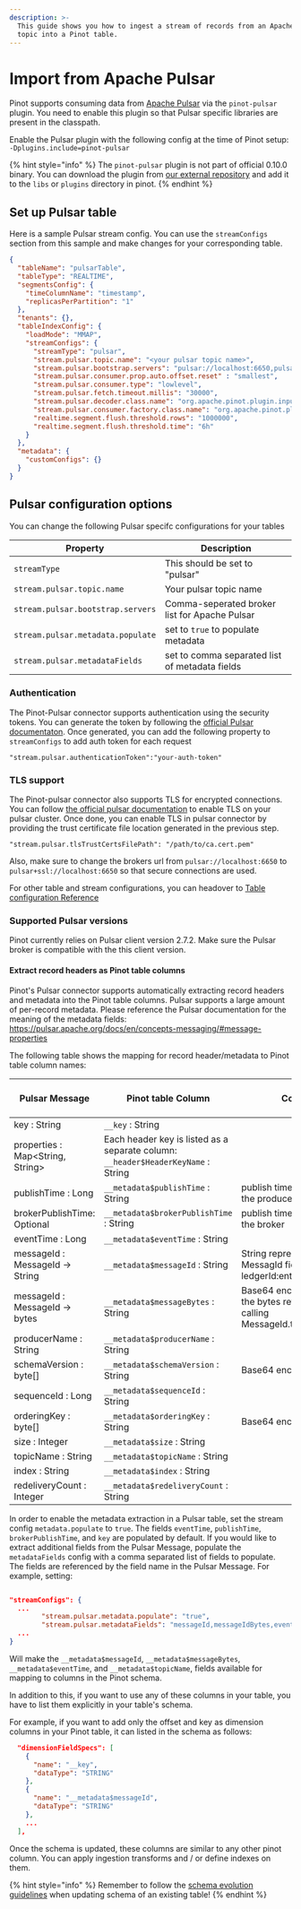 ```yaml
---
description: >-
  This guide shows you how to ingest a stream of records from an Apache Pulsar
  topic into a Pinot table.
---
```


# Import from Apache Pulsar

Pinot supports consuming data from [Apache Pulsar](https://pulsar.apache.org) via the `pinot-pulsar` plugin. You need to enable this plugin so that Pulsar specific libraries are present in the classpath.

Enable the Pulsar plugin with the following config at the time of Pinot setup:
`-Dplugins.include=pinot-pulsar`

{% hint style="info" %}
The `pinot-pulsar` plugin is not part of official 0.10.0 binary. You can download the plugin from [our external repository](https://repo.startreedata.io/artifactory/external-snapshots/org/apache/pinot/pinot-pulsar/0.11.0-SNAPSHOT/) and add it to the `libs` or `plugins` directory in pinot.
{% endhint %}

## Set up Pulsar table

Here is a sample Pulsar stream config. You can use the `streamConfigs` section from this sample and make changes for your corresponding table.

```json
{
  "tableName": "pulsarTable",
  "tableType": "REALTIME",
  "segmentsConfig": {
    "timeColumnName": "timestamp",
    "replicasPerPartition": "1"
  },
  "tenants": {},
  "tableIndexConfig": {
    "loadMode": "MMAP",
    "streamConfigs": {
      "streamType": "pulsar",
      "stream.pulsar.topic.name": "<your pulsar topic name>",
      "stream.pulsar.bootstrap.servers": "pulsar://localhost:6650,pulsar://localhost:6651",
      "stream.pulsar.consumer.prop.auto.offset.reset" : "smallest",
      "stream.pulsar.consumer.type": "lowlevel",
      "stream.pulsar.fetch.timeout.millis": "30000",
      "stream.pulsar.decoder.class.name": "org.apache.pinot.plugin.inputformat.json.JSONMessageDecoder",
      "stream.pulsar.consumer.factory.class.name": "org.apache.pinot.plugin.stream.pulsar.PulsarConsumerFactory",
      "realtime.segment.flush.threshold.rows": "1000000",
      "realtime.segment.flush.threshold.time": "6h"
    }
  },
  "metadata": {
    "customConfigs": {}
  }
}
```

## Pulsar configuration options

You can change the following Pulsar specifc configurations for your tables

| Property                          | Description                                   |
| --------------------------------- | --------------------------------------------- |
| `streamType`                      | This should be set to "pulsar"                |
| `stream.pulsar.topic.name`        | Your pulsar topic name                        |
| `stream.pulsar.bootstrap.servers` | Comma-seperated broker list for Apache Pulsar |
| `stream.pulsar.metadata.populate` | set to `true` to populate metadata            |
| `stream.pulsar.metadataFields`    | set to comma separated list of metadata fields|

### Authentication

The Pinot-Pulsar connector supports authentication using the security tokens. You can generate the token by following the [official Pulsar documentaton](https://pulsar.apache.org/docs/en/security-token-client/). Once generated, you can add the following property to `streamConfigs` to add auth token for each request

```
"stream.pulsar.authenticationToken":"your-auth-token"
```

### TLS support

The Pinot-pulsar connector also supports TLS for encrypted connections. You can follow [the official pulsar documentation](https://pulsar.apache.org/docs/en/security-tls-transport/) to enable TLS on your pulsar cluster. Once done, you can enable TLS in pulsar connector by providing the trust certificate file location generated in the previous step.

```
"stream.pulsar.tlsTrustCertsFilePath": "/path/to/ca.cert.pem"
```

Also, make sure to change the brokers url from `pulsar://localhost:6650` to `pulsar+ssl://localhost:6650` so that secure connections are used.



For other table and stream configurations, you can headover to [Table configuration Reference](../../../configuration-reference/table.md)

### Supported Pulsar versions

Pinot currently relies on Pulsar client version 2.7.2. Make sure the Pulsar broker is compatible with the this client version.

#### Extract record headers as Pinot table columns

Pinot's Pulsar connector supports automatically extracting record headers and metadata into the Pinot table columns. Pulsar supports a large amount of per-record metadata. Please reference the Pulsar documentation for the meaning of the metadata fields: https://pulsar.apache.org/docs/en/concepts-messaging/#message-properties

The following table shows the mapping for record header/metadata to Pinot table column names:


| Pulsar Message                    | Pinot table Column                            | Comments                            | Available By Default |
| ----------------------------------| --------------------------------------------- | ----------------------------------- | ---- |
| key : String                      | `__key` : String                              |                                     | Yes  |
| properties : Map<String, String>  | Each header key is listed as a separate column: `__header$HeaderKeyName` : String | | Yes  |
| publishTime : Long                | `__metadata$publishTime` : String             | publish time as determined by the producer |  Yes  |
| brokerPublishTime: Optional<Long> | `__metadata$brokerPublishTime` : String       | publish time as determined by the broker | Yes  |
| eventTime : Long                  | `__metadata$eventTime` : String               |                                     | Yes  |
| messageId : MessageId -> String   | `__metadata$messageId` : String               | String representation of the MessagId field. The format is ledgerId:entryId:partitionIndex |      |
| messageId :  MessageId -> bytes   | `__metadata$messageBytes` : String            | Base64 encoded version of the bytes returned from calling MessageId.toByteArray() |      |
| producerName : String             | `__metadata$producerName` : String            |                                     |      |
| schemaVersion : byte[]            | `__metadata$schemaVersion` : String           | Base64 encoded value                |      |
| sequenceId : Long                 | `__metadata$sequenceId` : String              |                                     |      |
| orderingKey : byte[]              | `__metadata$orderingKey` : String             | Base64 encoded value                |      |
| size : Integer                    | `__metadata$size` : String                    |                                     |      |
| topicName : String                | `__metadata$topicName` : String               |                                     |      |
| index : String                    | `__metadata$index` : String                   |                                     |      |
| redeliveryCount : Integer         | `__metadata$redeliveryCount` : String         |                                     |      |


In order to enable the metadata extraction in a Pulsar table, set the stream config `metadata.populate` to `true`. 
The fields `eventTime`, `publishTime`, `brokerPublishTime`, and `key` are populated by default. If you would like to extract additional fields from the Pulsar Message, populate the `metadataFields` config with a comma separated list of fields to populate. The fields are referenced by the field name in the Pulsar Message.  For example, setting:

```json

"streamConfigs": {
  ...
        "stream.pulsar.metadata.populate": "true",
        "stream.pulsar.metadataFields": "messageId,messageIdBytes,eventTime,topicName",
  ...
}
```

 Will make the `__metadata$messageId`, `__metadata$messageBytes`, `__metadata$eventTime`, and `__metadata$topicName`, fields available for mapping to columns in the Pinot schema.



In addition to this, if you want to use any of these columns in your table, you have to list them explicitly in your table's schema.

For example, if you want to add only the offset and key as dimension columns in your Pinot table, it can listed in the schema as follows:

```json
  "dimensionFieldSpecs": [
    {
      "name": "__key",
      "dataType": "STRING"
    },
    {
      "name": "__metadata$messageId",
      "dataType": "STRING"
    },
    ...
  ],
```

Once the schema is updated, these columns are similar to any other pinot column. You can apply  ingestion transforms and / or define indexes on them.

{% hint style="info" %}
Remember to follow the [schema evolution guidelines](../../../users/tutorials/schema-evolution.md) when updating schema of an existing table!
{% endhint %}